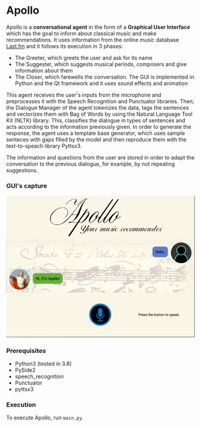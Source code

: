 # Apollo

Apollo is a **conversational agent** in the form of a **Graphical User Interface** which has the goal to inform about classical music and make recommendations. It uses information from the online music database [Last.fm](https://www.last.fm/) and it follows its execution in 3 phases: 
* The Greeter, which greets the user and ask for its name
* The Suggester, which suggests musical periods, composers and give information about them
* The Closer, which farewells the conversation. The GUI is implemented in Python and the Qt framework and it uses sound effects and animation

This agent receives the user's inputs from the microphone and preprocesses it with the Speech Recognition and Punctuator libraries. Then, the Dialogue Manager of the agent tokenizes the data, tags the sentences and vectorizes them with Bag of Words by using the Natural Language Tool Kit (NLTK) library. This, classifies the dialogue in types of sentences and acts according to the information previously given. In order to generate the response, the agent uses a template base generator, which uses sample senteces with gaps filled by the model and then reproduce them with the text-to-speach library Pyttsx3. 

The information and questions from the user are stored in order to adapt the conversation to the previous dialogue, for example, by not repeating suggestions.

### GUI's capture ###
![Apollo GUI](apollo_gui.png)

### Prerequisites ###

* Python3 (tested in 3.8)
* PySide2
* speech_recognition
* Punctuator
* pyttsx3

### Execution

To execute Apollo, run ``main.py``.
